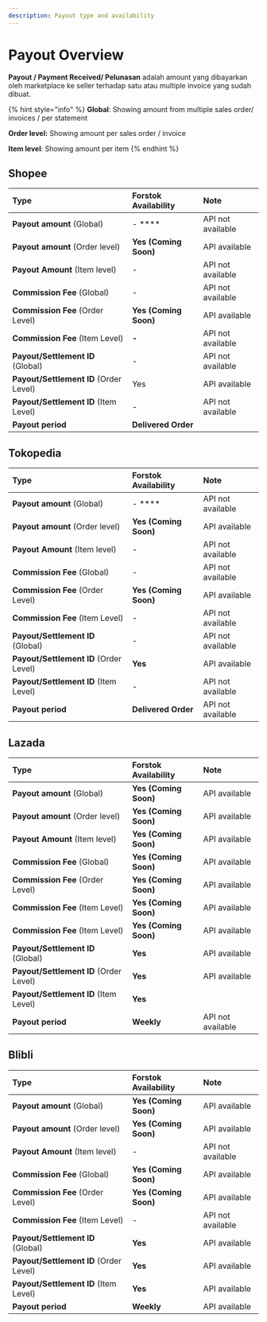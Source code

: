 ```yaml
---
description: Payout type and availability
---
```


# Payout Overview

**Payout / Payment Received/ Pelunasan** adalah amount yang dibayarkan oleh marketplace ke seller terhadap satu atau multiple invoice yang sudah dibuat.    

{% hint style="info" %}
**Global**:  Showing amount from multiple sales order/ invoices / per statement

**Order level:** Showing amount per sales order / invoice

**Item level**: Showing amount per item 
{% endhint %}

## Shopee

| Type | Forstok Availability | Note |
| :--- | :--- | :--- |
| **Payout amount** \(Global\) | - **** | API not available |
| **Payout amount** \(Order level\) | **Yes \(Coming Soon\)**  | API available |
| **Payout Amount** \(Item level\) | - | API not available |
| **Commission Fee** \(Global\) | -  | API not available |
| **Commission Fee** \(Order Level\) | **Yes \(Coming Soon\)**  | API available |
| **Commission Fee** \(Item Level\) | **-** | API not available |
| **Payout/Settlement ID** \(Global\) | - | API not available |
| **Payout/Settlement ID** \(Order Level\) | Yes | API available |
| **Payout/Settlement ID** \(Item Level\) | - | API not available |
| **Payout period**   | **Delivered Order** |  |

## Tokopedia

| Type | Forstok Availability | Note |
| :--- | :--- | :--- |
| **Payout amount** \(Global\) | -  **** | API not available |
| **Payout amount** \(Order level\) | **Yes \(Coming Soon\)**  | API available |
| **Payout Amount** \(Item level\) | - | API not available |
| **Commission Fee** \(Global\) | -  | API not available |
| **Commission Fee** \(Order Level\) | **Yes \(Coming Soon\)**  | API available |
| **Commission Fee** \(Item Level\) | - | API not available |
| **Payout/Settlement ID** \(Global\) | - | API not available |
| **Payout/Settlement ID** \(Order Level\) | **Yes** | API available |
| **Payout/Settlement ID** \(Item Level\) | - | API not available |
| **Payout period** | **Delivered Order** | API not available |

## Lazada

| Type | Forstok Availability | Note |
| :--- | :--- | :--- |
| **Payout amount** \(Global\) | **Yes \(Coming Soon\)**  | API available |
| **Payout amount** \(Order level\) | **Yes \(Coming Soon\)**  | API available |
| **Payout Amount** \(Item level\) | **Yes \(Coming Soon\)**  | API available |
| **Commission Fee** \(Global\) | **Yes \(Coming Soon\)**  | API available |
| **Commission Fee** \(Order Level\) | **Yes \(Coming Soon\)**  | API available |
| **Commission Fee** \(Item Level\) | **Yes \(Coming Soon\)**  | API available |
| **Commission Fee** \(Item Level\) | **Yes \(Coming Soon\)**  | API available |
| **Payout/Settlement ID** \(Global\) | **Yes** | API available |
| **Payout/Settlement ID** \(Order Level\) | **Yes** | API available |
| **Payout/Settlement ID** \(Item Level\) | **Yes** |  |
| **Payout period** | **Weekly**  | API not available |

## Blibli

| Type | Forstok Availability | Note |
| :--- | :--- | :--- |
| **Payout amount** \(Global\) | **Yes \(Coming Soon\)**   | API available |
| **Payout amount** \(Order level\) | **Yes \(Coming Soon\)**  | API available |
| **Payout Amount** \(Item level\) | - | API not available |
| **Commission Fee** \(Global\) | **Yes \(Coming Soon\)**  | API available |
| **Commission Fee** \(Order Level\) | **Yes \(Coming Soon\)**  | API available |
| **Commission Fee** \(Item Level\) | - | API not available |
| **Payout/Settlement ID** \(Global\) | **Yes** | API available |
| **Payout/Settlement ID** \(Order Level\) | **Yes** | API available |
| **Payout/Settlement ID** \(Item Level\) | **Yes** | API available |
| **Payout period** | **Weekly** | API available |

## 


